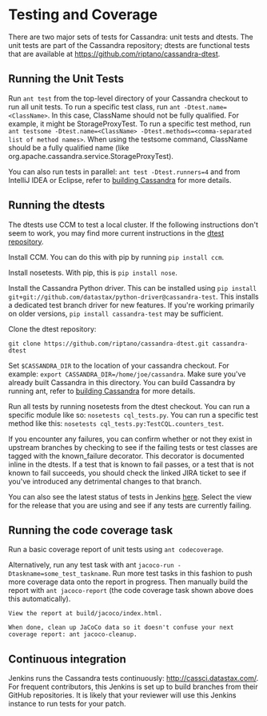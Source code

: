 #  Testing and Coverage

There are two major sets of tests for Cassandra: unit tests and dtests. The unit tests are part of the Cassandra repository; dtests are functional tests that are available at https://github.com/riptano/cassandra-dtest.

##  Running the Unit Tests

Run `ant test` from the top-level directory of your Cassandra checkout to run all unit tests. To run a specific test class, run `ant -Dtest.name=<ClassName>`. In this case, ClassName should not be fully qualified. For example, it might be StorageProxyTest. To run a specific test method, run `ant testsome -Dtest.name=<ClassName> -Dtest.methods=<comma-separated list of method names>`. When using the testsome command, ClassName should be a fully qualified name (like org.apache.cassandra.service.StorageProxyTest).

You can also run tests in parallel: `ant test -Dtest.runners=4` and from IntelliJ IDEA or Eclipse, refer to [building Cassandra](building_from_source.md) for more details.

##  Running the dtests

The dtests use CCM to test a local cluster. If the following instructions don't seem to work, you may find more current instructions in the [dtest repository](https://github.com/riptano/cassandra-dtest).

Install CCM. You can do this with pip by running `pip install ccm`.

Install nosetests. With pip, this is `pip install nose`.

Install the Cassandra Python driver. This can be installed using `pip install git+git://github.com/datastax/python-driver@cassandra-test`. This installs a dedicated test branch driver for new features. If you're working primarily on older versions, `pip install cassandra-test` may be sufficient.

Clone the dtest repository:

```git clone https://github.com/riptano/cassandra-dtest.git cassandra-dtest```

Set `$CASSANDRA_DIR` to the location of your cassandra checkout. For example: `export CASSANDRA_DIR=/home/joe/cassandra`. Make sure you've already built Cassandra in this directory. You can build Cassandra by running ant, refer to [building Cassandra](building_from_source.md) for more details.

Run all tests by running nosetests from the dtest checkout. You can run a specific module like so: `nosetests cql_tests.py`. You can run a specific test method like this: `nosetests cql_tests.py:TestCQL.counters_test`.

If you encounter any failures, you can confirm whether or not they exist in upstream branches by checking to see if the failing tests or test classes are tagged with the known_failure decorator. This decorator is documented inline in the dtests. If a test that is known to fail passes, or a test that is not known to fail succeeds, you should check the linked JIRA ticket to see if you've introduced any detrimental changes to that branch. 

You can also see the latest status of tests in Jenkins [here](http://cassci.datastax.com/). Select the view for the release that you are using and see if any tests are currently failing.

## Running the code coverage task

Run a basic coverage report of unit tests using `ant codecoverage`.

Alternatively, run any test task with ant `jacoco-run -Dtaskname=some_test_taskname`. Run more test tasks in this fashion to push more coverage data onto the report in progress. Then manually build the report with `ant jacoco-report` (the code coverage task shown above does this automatically).

    View the report at build/jacoco/index.html.

    When done, clean up JaCoCo data so it doesn't confuse your next coverage report: ant jacoco-cleanup. 

##  Continuous integration

Jenkins runs the Cassandra tests continuously: http://cassci.datastax.com/. For frequent contributors, this Jenkins is set up to build branches from their GitHub repositories. It is likely that your reviewer will use this Jenkins instance to run tests for your patch. 